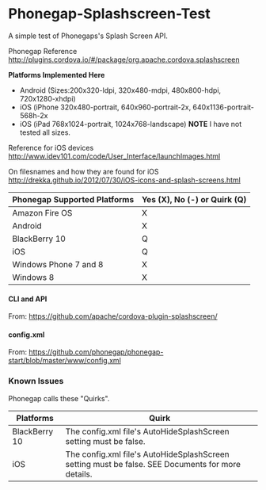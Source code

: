 # Phonegap-Splashscreen-Test
A simple test of Phonegaps's Splash Screen API.

Phonegap Reference
http://plugins.cordova.io/#/package/org.apache.cordova.splashscreen

**Platforms Implemented Here**
* Android (Sizes:200x320-ldpi, 320x480-mdpi, 480x800-hdpi, 720x1280-xhdpi)
* iOS (iPhone 320x480-portrait, 640x960-portrait-2x,  640x1136-portrait-568h-2x
* iOS (iPad 768x1024-portrait, 1024x768-landscape)
**NOTE** I have not tested all sizes.

Reference for iOS devices
http://www.idev101.com/code/User_Interface/launchImages.html

On filesnames and how they are found for iOS
http://drekka.github.io/2012/07/30/iOS-icons-and-splash-screens.html

Phonegap Supported Platforms | Yes (X), No (-) or Quirk (Q)
--------------------|-----------------------------
Amazon Fire OS | X 
Android | X
BlackBerry 10 | Q
iOS | Q
Windows Phone 7 and 8 | X
Windows 8 | X

#### CLI and API ####
From: https://github.com/apache/cordova-plugin-splashscreen/

#### config.xml ####
From: https://github.com/phonegap/phonegap-start/blob/master/www/config.xml

### Known Issues ###
Phonegap calls these "Quirks".

Platforms | Quirk
----------|------
BlackBerry 10 | The config.xml file's AutoHideSplashScreen setting must be false.
iOS | The config.xml file's AutoHideSplashScreen setting must be false. SEE Documents for more details.

